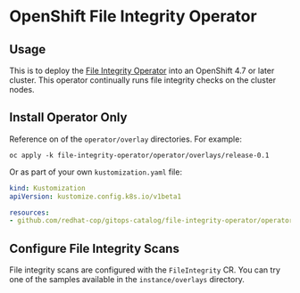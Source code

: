 # OpenShift File Integrity Operator

## Usage

This is to deploy the [File Integrity Operator](https://docs.openshift.com/container-platform/latest/security/file_integrity_operator/file-integrity-operator-understanding.html) into an OpenShift 4.7 or later cluster. This operator continually runs file integrity checks on the cluster nodes.

## Install Operator Only

Reference on of the `operator/overlay` directories.  For example:

```
oc apply -k file-integrity-operator/operator/overlays/release-0.1
```

Or as part of your own `kustomization.yaml` file:

```yaml
kind: Kustomization
apiVersion: kustomize.config.k8s.io/v1beta1

resources:
- github.com/redhat-cop/gitops-catalog/file-integrity-operator/operator/overlays/release-0.1?ref=main
```

## Configure File Integrity Scans

File integrity scans are configured with the `FileIntegrity` CR. You can try one of the samples available in the `instance/overlays` directory.

